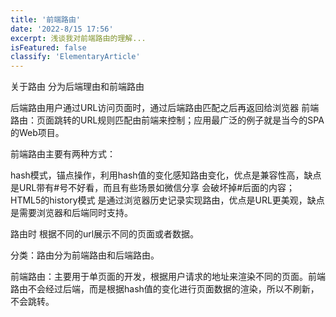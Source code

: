 ```yaml
---
title: '前端路由'
date: '2022-8/15 17:56'
excerpt: 浅谈我对前端路由的理解...
isFeatured: false
classify: 'ElementaryArticle'
---
```


关于路由 分为后端理由和前端路由

后端路由用户通过URL访问页面时，通过后端路由匹配之后再返回给浏览器
前端路由：页面跳转的URL规则匹配由前端来控制；应用最广泛的例子就是当今的SPA的Web项目。

前端路由主要有两种方式：

hash模式，锚点操作，利用hash值的变化感知路由变化，优点是兼容性高，缺点是URL带有#号不好看，而且有些场景如微信分享 会破坏掉#后面的内容；
HTML5的history模式 是通过浏览器历史记录实现路由，优点是URL更美观，缺点是需要浏览器和后端同时支持。


路由时 根据不同的url展示不同的页面或者数据。

分类：路由分为前端路由和后端路由。

前端路由：主要用于单页面的开发，根据用户请求的地址来渲染不同的页面。前端路由不会经过后端，而是根据hash值的变化进行页面数据的渲染，所以不刷新，不会跳转。
